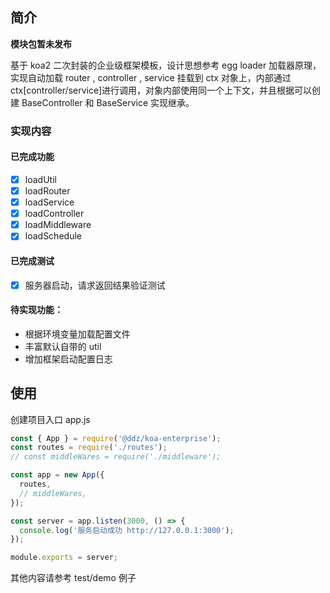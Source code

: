 ## 简介

**模块包暂未发布**

基于 koa2 二次封装的企业级框架模板，设计思想参考 egg loader 加载器原理，实现自动加载 router , controller , service 挂载到 ctx 对象上，内部通过 ctx[controller/service]进行调用，对象内部使用同一个上下文，并且根据可以创建 BaseController 和 BaseService 实现继承。

### 实现内容

#### 已完成功能

- [x] loadUtil
- [x] loadRouter
- [x] loadService
- [x] loadController
- [x] loadMiddleware
- [x] loadSchedule

#### 已完成测试

- [x] 服务器启动，请求返回结果验证测试

#### 待实现功能：

- 根据环境变量加载配置文件
- 丰富默认自带的 util
- 增加框架启动配置日志

## 使用

创建项目入口 app.js

```js
const { App } = require('@ddz/koa-enterprise');
const routes = require('./routes');
// const middleWares = require('./middleware');

const app = new App({
  routes,
  // middleWares,
});

const server = app.listen(3000, () => {
  console.log('服务启动成功 http://127.0.0.1:3000');
});

module.exports = server;
```

其他内容请参考 test/demo 例子

